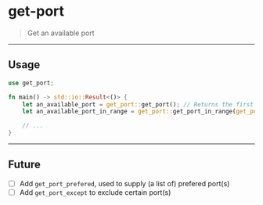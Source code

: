 # get-port
> Get an available port

---

## Usage

```rs
use get_port;

fn main() -> std::io::Result<()> {
    let an_available_port = get_port::get_port(); // Returns the first available port in default range
    let an_available_port_in_range = get_port::get_port_in_range(get_port::Range { min: 5000, max: 6000 }); // Returns the first available port in speciefied range

    // ...
}
```

---

## Future
* [ ] Add `get_port_prefered`, used to supply (a list of) prefered port(s)
* [ ] Add `get_port_except` to exclude certain port(s)